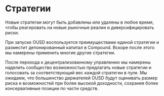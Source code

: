 # Стратегии

Новые стратегии могут быть добавлены или удалены в любое время, чтобы реагировать на новые рыночные реалии и диверсифицировать риски.

При запуске OUSD воспользуется преимуществами единой стратегии и разместит депонированный капитал в Compound. Вскоре после этого мы намерены применить многие другие стратегии.

После перехода к децентрализованному управлению мы намерены наделить сообщество возможностью предлагать новые стратегии и голосовать за соответствующий вес каждой стратегии в пуле. Мы ожидаем, что большинство держателей OUSD будут оценивать размер риска и возможностей при более высокой доходности, сохраняя более консервативные позиции по части средств.

